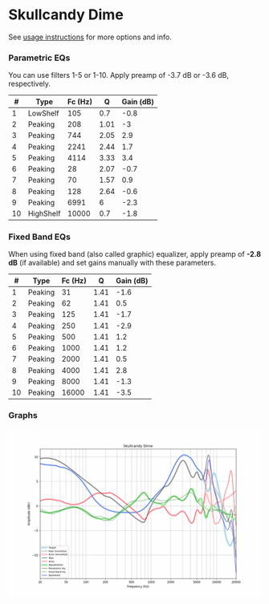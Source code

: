 # Skullcandy Dime
See [usage instructions](https://github.com/jaakkopasanen/AutoEq#usage) for more options and info.

### Parametric EQs
You can use filters 1-5 or 1-10. Apply preamp of -3.7 dB or -3.6 dB, respectively.

|   # | Type      |   Fc (Hz) |    Q |   Gain (dB) |
|-----|-----------|-----------|------|-------------|
|   1 | LowShelf  |       105 | 0.7  |        -0.8 |
|   2 | Peaking   |       208 | 1.01 |        -3   |
|   3 | Peaking   |       744 | 2.05 |         2.9 |
|   4 | Peaking   |      2241 | 2.44 |         1.7 |
|   5 | Peaking   |      4114 | 3.33 |         3.4 |
|   6 | Peaking   |        28 | 2.07 |        -0.7 |
|   7 | Peaking   |        70 | 1.57 |         0.9 |
|   8 | Peaking   |       128 | 2.64 |        -0.6 |
|   9 | Peaking   |      6991 | 6    |        -2.3 |
|  10 | HighShelf |     10000 | 0.7  |        -1.8 |

### Fixed Band EQs
When using fixed band (also called graphic) equalizer, apply preamp of **-2.8 dB** (if available) and set gains manually with these parameters.

|   # | Type    |   Fc (Hz) |    Q |   Gain (dB) |
|-----|---------|-----------|------|-------------|
|   1 | Peaking |        31 | 1.41 |        -1.6 |
|   2 | Peaking |        62 | 1.41 |         0.5 |
|   3 | Peaking |       125 | 1.41 |        -1.7 |
|   4 | Peaking |       250 | 1.41 |        -2.9 |
|   5 | Peaking |       500 | 1.41 |         1.2 |
|   6 | Peaking |      1000 | 1.41 |         1.2 |
|   7 | Peaking |      2000 | 1.41 |         0.5 |
|   8 | Peaking |      4000 | 1.41 |         2.8 |
|   9 | Peaking |      8000 | 1.41 |        -1.3 |
|  10 | Peaking |     16000 | 1.41 |        -3.5 |

### Graphs
![](./Skullcandy%20Dime.png)

